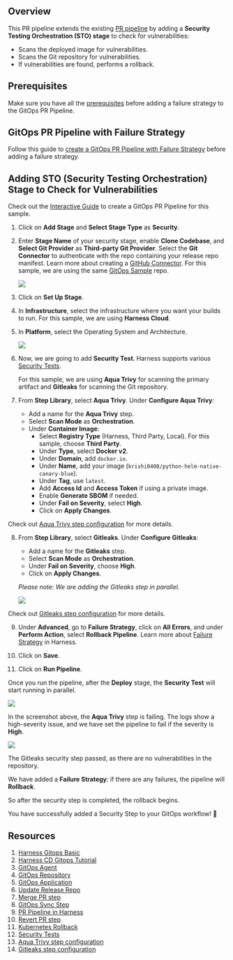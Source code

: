 ## Overview
This PR pipeline extends the existing [PR pipeline](/Failure-Strategy-PR-Pipeline/README.md) by adding a **Security Testing Orchestration (STO) stage** to check for vulnerabilities:
   - Scans the deployed image for vulnerabilities.
   - Scans the Git repository for vulnerabilities.
   - If vulnerabilities are found, performs a rollback.

## Prerequisites

Make sure you have all the [prerequisites](/PR-Pipeline/README.md#prerequisites) before adding a failure strategy to the GitOps PR Pipeline.

## GitOps PR Pipeline with Failure Strategy 

Follow this guide to [create a GitOps PR Pipeline with Failure Strategy](/Failure-Strategy-PR-Pipeline/README.md#adding-a-failure-strategy-to-the-gitops-pipeline) before adding a failure strategy.

## Adding STO (Security Testing Orchestration) Stage to Check for Vulnerabilities

Check out the [Interactive Guide](https://app.tango.us/app/embed/fe5dbf35-9569-48ec-8a3d-b63cda8a5803) to create a GitOps PR Pipeline for this sample.

1. Click on **Add Stage** and **Select Stage Type** as **Security**.
2. Enter **Stage Name** of your security stage, enable **Clone Codebase**, and **Select Git Provider** as **Third-party Git Provider**. Select the **Git Connector** to authenticate with the repo containing your release repo manifest. Learn more about creating a [GitHub Connector](https://developer.harness.io/docs/platform/connectors/code-repositories/ref-source-repo-provider/git-hub-connector-settings-reference/). For this sample, we are using the same [GitOps Sample](https://github.com/harness-community/Gitops-Samples) repo.

   ![](/static/sto_stage.png)

3. Click on **Set Up Stage**.
4. In **Infrastructure**, select the infrastructure where you want your builds to run. For this sample, we are using **Harness Cloud**.
5. In **Platform**, select the Operating System and Architecture.

   ![](/static/sto_infra.png)

6. Now, we are going to add **Security Test**. Harness supports various [Security Tests](https://developer.harness.io/docs/category/scanner-configurations).

   For this sample, we are using **Aqua Trivy** for scanning the primary artifact and **Gitleaks** for scanning the Git repository.

7. From **Step Library**, select **Aqua Trivy**. Under **Configure Aqua Trivy**:
   - Add a name for the **Aqua Trivy** step.
   - Select **Scan Mode** as **Orchestration**.
   - Under **Container Image**:
     - Select **Registry Type** (Harness, Third Party, Local). For this sample, choose **Third Party**.
     - Under **Type**, select **Docker v2**.
     - Under **Domain**, add `docker.io`.
     - Under **Name**, add your image (`krishi0408/python-helm-native-canary-blue`).
     - Under **Tag**, use `latest`.
     - Add **Access Id** and **Access Token** if using a private image.
     - Enable **Generate SBOM** if needed.
     - Under **Fail on Severity**, select **High**.
     - Click on **Apply Changes**.

Check out [Aqua Trivy step configuration](https://developer.harness.io/docs/security-testing-orchestration/sto-techref-category/trivy/aqua-trivy-scanner-reference) for more details.

8. From **Step Library**, select **Gitleaks**. Under **Configure Gitleaks**:
   - Add a name for the **Gitleaks** step.
   - Select **Scan Mode** as **Orchestration**.
   - Under **Fail on Severity**, choose **High**.
   - Click on **Apply Changes**.

   *Please note: We are adding the Gitleaks step in parallel.*
   
   ![](/static/sto_parallel.png)

Check out [Gitleaks step configuration](https://developer.harness.io/docs/security-testing-orchestration/sto-techref-category/gitleaks-scanner-reference/) for more details.


9. Under **Advanced**, go to **Failure Strategy**, click on **All Errors**, and under **Perform Action**, select **Rollback Pipeline**. Learn more about [Failure Strategy](https://developer.harness.io/docs/platform/pipelines/failure-handling/define-a-failure-strategy-on-stages-and-steps) in Harness.

10. Click on **Save**.

11. Click on **Run Pipeline**.

Once you run the pipeline, after the **Deploy** stage, the **Security Test** will start running in parallel.

![](/static/sto-parallel_running.png)

In the screenshot above, the **Aqua Trivy** step is failing. The logs show a high-severity issue, and we have set the pipeline to fail if the severity is **High**.

![](/static/sto_logs.png)

The Gitleaks security step passed, as there are no vulnerabilities in the repository.

We have added a **Failure Strategy**: if there are any failures, the pipeline will **Rollback**.

So after the security step is completed, the rollback begins.

You have successfully added a Security Step to your GitOps workflow! 🚀

## Resources

1. [Harness Gitops Basic](https://developer.harness.io/docs/continuous-delivery/gitops/get-started/harness-git-ops-basics)
2. [Harness CD Gitops Tutorial](https://developer.harness.io/docs/continuous-delivery/gitops/get-started/harness-cd-git-ops-quickstart)
3. [GitOps Agent](https://developer.harness.io/docs/continuous-delivery/gitops/connect-and-manage/install-a-harness-git-ops-agent/) 
4. [GitOps Repository](https://developer.harness.io/docs/continuous-delivery/gitops/get-started/harness-git-ops-basics#repository)
5. [GitOps Application](https://developer.harness.io/docs/continuous-delivery/gitops/get-started/harness-git-ops-basics#application)
6. [Update Release Repo](https://developer.harness.io/docs/continuous-delivery/gitops/pr-pipelines/gitops-pipeline-steps#update-release-repo-step)
7. [Merge PR step](https://developer.harness.io/docs/continuous-delivery/gitops/pr-pipelines/gitops-pipeline-steps#merge-pr-step)
8. [GitOps Sync Step](https://developer.harness.io/docs/continuous-delivery/gitops/pr-pipelines/gitops-pipeline-steps#gitops-sync-step)
9. [PR Pipeline in Harness](https://developer.harness.io/docs/continuous-delivery/gitops/pr-pipelines/) 
10. [Revert PR step](https://developer.harness.io/docs/continuous-delivery/gitops/pr-pipelines/gitops-pipeline-steps/#revert-pr-step)
11. [Kubernetes Rollback](https://developer.harness.io/docs/continuous-delivery/deploy-srv-diff-platforms/kubernetes/cd-k8s-ref/kubernetes-rollback/) 
12. [Security Tests](https://developer.harness.io/docs/category/scanner-configurations)
13. [Aqua Trivy step configuration](https://developer.harness.io/docs/security-testing-orchestration/sto-techref-category/trivy/aqua-trivy-scanner-reference)
14. [Gitleaks step configuration](https://developer.harness.io/docs/security-testing-orchestration/sto-techref-category/gitleaks-scanner-reference/)